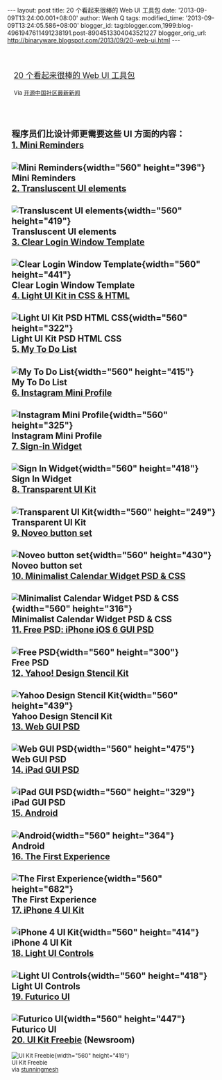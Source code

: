 --- layout: post title: 20 个看起来很棒的 Web UI 工具包 date:
'2013-09-09T13:24:00.001+08:00' author: Wenh Q tags: modified\_time:
'2013-09-09T13:24:05.586+08:00' blogger\_id:
tag:blogger.com,1999:blog-4961947611491238191.post-8904513304043521227
blogger\_orig\_url:
http://binaryware.blogspot.com/2013/09/20-web-ui.html ---
<div style="margin: 10px; padding: 5px;">

<div style="font-size: 18px;">

[\
20 个看起来很棒的 Web UI
工具包](http://www.oschina.net/news/44001/20-greatest-looking-ui-kits-for-web-design)

</div>

<div style="font-size: 13px;">

Via [开源中国社区最新新闻](http://www.oschina.net/?from=rss)

</div>

</div>

<div style="font-size: 13px; padding: 15px 0 10px 10px;">

程序员们比设计师更需要这些 UI 方面的内容：\
[1. Mini Reminders](http://365psd.com/day/3-176/)
-------------------------------------------------

![Mini
Reminders](http://static.oschina.net/uploads/img/201309/08082240_1LhA.jpg){width="560"
height="396"}\
Mini Reminders\
[2. Transluscent UI elements](http://pixelsdaily.com/resources/photoshop/psds/transluscent-ui-elements/)
--------------------------------------------------------------------------------------------------------

![Transluscent UI
elements](http://static.oschina.net/uploads/img/201309/08082240_PGKT.jpg){width="560"
height="419"}\
Transluscent UI elements\
[3. Clear Login Window Template](http://medialoot.com/item/clear-login-window-template/)
----------------------------------------------------------------------------------------

![Clear Login Window
Template](http://static.oschina.net/uploads/img/201309/08082241_IvFN.jpg){width="560"
height="441"}\
Clear Login Window Template\
[4. Light UI Kit in CSS & HTML](http://pixelsdaily.com/resources/html-css/light-ui-kit-in-css-html/)
----------------------------------------------------------------------------------------------------

![Light UI Kit PSD HTML
CSS](http://static.oschina.net/uploads/img/201309/08082241_qFo3.jpg){width="560"
height="322"}\
Light UI Kit PSD HTML CSS\
[5. My To Do List](http://365psd.com/day/3-159/)
------------------------------------------------

![My To Do
List](http://static.oschina.net/uploads/img/201309/08082242_murm.jpg){width="560"
height="415"}\
My To Do List\
[6. Instagram Mini Profile](http://365psd.com/day/3-151/)
---------------------------------------------------------

![Instagram Mini
Profile](http://static.oschina.net/uploads/img/201309/08082242_ZwAw.jpg){width="560"
height="325"}\
Instagram Mini Profile\
[7. Sign-in Widget](http://www.icondeposit.com/design:121)
----------------------------------------------------------

![Sign In
Widget](http://static.oschina.net/uploads/img/201309/08082243_Cs0p.jpg){width="560"
height="418"}\
Sign In Widget\
[8. Transparent UI Kit](http://365psd.com/day/3-38/)
----------------------------------------------------

![Transparent UI
Kit](http://static.oschina.net/uploads/img/201309/08082244_wKeI.jpg){width="560"
height="249"}\
Transparent UI Kit\
[9. Noveo button set](http://www.icondeposit.com/design:118)
------------------------------------------------------------

![Noveo button
set](http://static.oschina.net/uploads/img/201309/08082244_gn1j.jpg){width="560"
height="430"}\
Noveo button set\
[10. Minimalist Calendar Widget PSD & CSS](http://pixelsdaily.com/resources/photoshop/psds/psd-a-minimalist-calendar-widget/)
-----------------------------------------------------------------------------------------------------------------------------

![Minimalist Calendar Widget PSD &
CSS](http://static.oschina.net/uploads/img/201309/08082245_GEBG.jpg){width="560"
height="316"}\
Minimalist Calendar Widget PSD & CSS\
[11. Free PSD: iPhone iOS 6 GUI PSD](http://freeuikits.com/free-psd-iphone-ios-6-gui-psd/)
------------------------------------------------------------------------------------------

![Free
PSD](http://static.oschina.net/uploads/img/201309/08082245_RKbb.jpg){width="560"
height="300"}\
Free PSD\
[12. Yahoo! Design Stencil Kit](http://developer.yahoo.com/ypatterns/about/stencils/)
-------------------------------------------------------------------------------------

![Yahoo Design Stencil
Kit](http://static.oschina.net/uploads/img/201309/08082246_hIJW.jpg){width="560"
height="439"}\
Yahoo Design Stencil Kit\
[13. Web GUI PSD](http://www.hongkiat.com/blog/web-gui-psd/)
------------------------------------------------------------

![Web GUI
PSD](http://static.oschina.net/uploads/img/201309/08082247_hZlY.jpg){width="560"
height="475"}\
Web GUI PSD\
[14. iPad GUI PSD](http://www.teehanlax.com/blog/ipad-gui-psd-retina-display/)
------------------------------------------------------------------------------

![iPad GUI
PSD](http://static.oschina.net/uploads/img/201309/08082248_rG4j.jpg){width="560"
height="329"}\
iPad GUI PSD\
[15. Android](http://www.matcheck.cz/androidguipsd/)
----------------------------------------------------

![Android](http://static.oschina.net/uploads/img/201309/08082248_60tq.jpg){width="560"
height="364"}\
Android\
[16. The First Experience](http://designmoo.com/7630/the-first-experience/)
---------------------------------------------------------------------------

![The First
Experience](http://static.oschina.net/uploads/img/201309/08082249_O7Z9.jpg){width="560"
height="682"}\
The First Experience\
[17. iPhone 4 UI Kit](http://dribbble.com/shots/522099-iPhone-4-UI-Kit-PSD)
---------------------------------------------------------------------------

![iPhone 4 UI
Kit](http://static.oschina.net/uploads/img/201309/08082249_16yb.jpg){width="560"
height="414"}\
iPhone 4 UI Kit\
[18. Light UI Controls](http://dribbble.com/shots/868558-Light-UI-Controls-PSD)
-------------------------------------------------------------------------------

![Light UI
Controls](http://static.oschina.net/uploads/img/201309/08082250_4SkM.jpg){width="560"
height="418"}\
Light UI Controls\
[19. Futurico UI](http://designmodo.com/futurico/)
--------------------------------------------------

![Futurico
UI](http://static.oschina.net/uploads/img/201309/08082251_u9y9.jpg){width="560"
height="447"}\
Futurico UI\
[20. UI Kit Freebie](http://dribbble.com/shots/696851-UI-Kit-Freebie-Newsroom) (Newsroom)
-----------------------------------------------------------------------------------------

![UI Kit
Freebie](http://static.oschina.net/uploads/img/201309/08082253_K1UA.jpg){width="560"
height="419"}\
UI Kit Freebie\
via
[stunningmesh](http://www.stunningmesh.com/2013/07/20-greatest-looking-ui-kits-for-web-design/)

</div>
